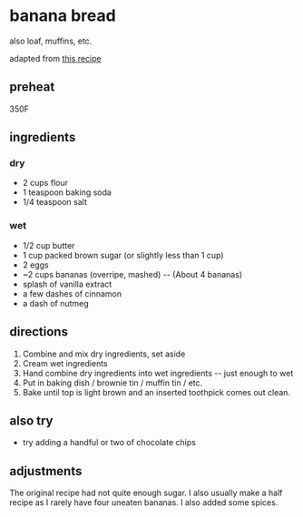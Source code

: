 banana bread
============

also loaf, muffins, etc.

adapted from [this recipe][1]

## preheat

350F

## ingredients

### dry

- 2 cups flour
- 1 teaspoon baking soda
- 1/4 teaspoon salt

### wet

- 1/2 cup butter
- 1 cup packed brown sugar (or slightly less than 1 cup)
- 2 eggs
- ~2 cups bananas (overripe, mashed) -- (About 4 bananas)
- splash of vanilla extract
- a few dashes of cinnamon
- a dash of nutmeg

## directions

1. Combine and mix dry ingredients, set aside
2. Cream wet ingredients
3. Hand combine dry ingredients into wet ingredients -- just enough to wet
4. Put in baking dish / brownie tin / muffin tin / etc.
5. Bake until top is light brown and an inserted toothpick comes out clean.

## also try

- try adding a handful or two of chocolate chips

## adjustments

The original recipe had not quite enough sugar.  I also usually make a half
recipe as I rarely have four uneaten bananas.  I also added some spices.

[1]: http://allrecipes.com/recipe/20144/banana-banana-bread/
